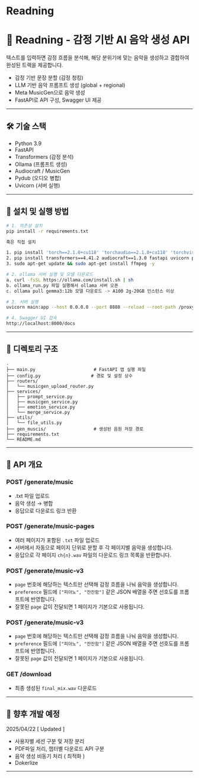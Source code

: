 # Readning
# 🎵 Readning - 감정 기반 AI 음악 생성 API

텍스트를 입력하면 감정 흐름을 분석해, 해당 분위기에 맞는 음악을 생성하고 결합하여 완성된 트랙을 제공합니다.

- 감정 기반 문장 분할 (감정 청킹)
- LLM 기반 음악 프롬프트 생성 (global + regional)
- Meta MusicGen으로 음악 생성
- FastAPI로 API 구성, Swagger UI 제공

---

## 🛠 기술 스택

- Python 3.9
- FastAPI
- Transformers (감정 분석)
- Ollama (프롬프트 생성)
- Audiocraft / MusicGen
- Pydub (오디오 병합)
- Uvicorn (서버 실행)

---

## 🚀 설치 및 실행 방법

```bash
# 1. 의존성 설치
pip install -r requirements.txt

혹은 직접 설치

1. pip install 'torch==2.1.0+cu118' 'torchaudio==2.1.0+cu118' 'torchvision==0.16.0+cu118' --index-url https://download.pytorch.org/whl/cu118
2. pip install transformers==4.41.2 audiocraft==1.3.0 fastapi uvicorn pydantic_settings nltk ollama numpy==1.26.3
3. sudo apt-get update && sudo apt-get install ffmpeg -y

# 2. ollama 서버 실행 및 모델 다운로드
a. curl -fsSL https://ollama.com/install.sh | sh
b. ollama_run.py 파일 실행해서 ollama 서버 오픈
c. ollama pull gemma3:12b 모델 다운로드 -> A100 2g-20GB 인스턴스 이상

# 3. 서버 실행
uvicorn main:app --host 0.0.0.0 --port 8888 --reload --root-path /proxy/8888

# 4. Swagger UI 접속
http://localhost:8000/docs
```

---

## 📂 디렉토리 구조

```
.
├── main.py                      # FastAPI 앱 실행 파일
├── config.py                   # 경로 및 설정 상수
├── routers/
│   └── musicgen_upload_router.py
├── services/
│   ├── prompt_service.py
│   ├── musicgen_service.py
│   ├── emotion_service.py
│   └── merge_service.py
├── utils/
│   └── file_utils.py
├── gen_muscis/                  # 생성된 음원 저장 경로
├── requirements.txt
└── README.md
```

---

## 📡 API 개요

### POST /generate/music
- .txt 파일 업로드
- 음악 생성 → 병합
- 응답으로 다운로드 링크 반환

### POST /generate/music-pages
- 여러 페이지가 포함된 `.txt` 파일 업로드
- 서버에서 자동으로 페이지 단위로 분할 후 각 페이지별 음악을 생성합니다.
- 응답으로 각 페이지 `ch{n}.wav` 파일의 다운로드 링크 목록을 반환합니다.

### POST /generate/music-v3
- `page` 번호에 해당하는 텍스트만 선택해 감정 흐름을 나눠 음악을 생성합니다.
- `preference` 필드에 `["피아노", "잔잔함"]` 같은 JSON 배열을 주면 선호도를 프롬프트에 반영합니다.
- 잘못된 `page` 값이 전달되면 1 페이지가 기본으로 사용됩니다.


### POST /generate/music-v3
- `page` 번호에 해당하는 텍스트만 선택해 감정 흐름을 나눠 음악을 생성합니다.
- `preference` 필드에 `["피아노", "잔잔함"]` 같은 JSON 배열을 주면 선호도를 프롬프트에 반영합니다.
- 잘못된 `page` 값이 전달되면 1 페이지가 기본으로 사용됩니다.

### GET /download
- 최종 생성된 `final_mix.wav` 다운로드

---

## 🔮 향후 개발 예정
2025/04/22 [ Updated ]
- 사용자별 세션 구분 및 저장 분리
- PDF파일 처리, 챕터별 다운로드 API 구분
- 음악 생성 비동기 처리 ( 최적화 ) 
- Dokerlize

---



